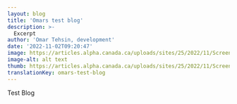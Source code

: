 ```yaml
---
layout: blog
title: 'Omars test blog'
description: >-
  Excerpt
author: 'Omar Tehsin, development'
date: '2022-11-02T09:20:47'
image: https://articles.alpha.canada.ca/uploads/sites/25/2022/11/Screen-Shot-2022-10-31-at-10.09.58-AM.png
image-alt: alt text
thumb: https://articles.alpha.canada.ca/uploads/sites/25/2022/11/Screen-Shot-2022-10-31-at-10.09.58-AM.png
translationKey: omars-test-blog
---
```


<p>Test Blog</p>

